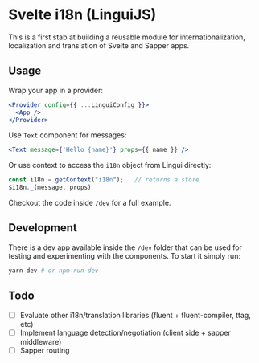 # Svelte i18n (LinguiJS)

This is a first stab at building a reusable module for internationalization,
localization and translation of Svelte and Sapper apps.

## Usage

Wrap your app in a provider:
```jsx
<Provider config={{ ...LinguiConfig }}>
  <App />
</Provider>
```

Use `Text` component for messages:
```jsx
<Text message={'Hello {name}'} props={{ name }} />
```

Or use context to access the `i18n` object from Lingui directly:
```js
const i18n = getContext("i18n");   // returns a store
$i18n._(message, props)
```

Checkout the code inside `/dev` for a full example.

## Development

There is a dev app available inside the `/dev` folder that can be used for
testing and experimenting with the components. To start it simply run:

```sh
yarn dev # or npm run dev
```

## Todo

- [ ] Evaluate other i18n/translation libraries (fluent + fluent-compiler, ttag, etc)
- [ ] Implement language detection/negotiation (client side + sapper middleware)
- [ ] Sapper routing
